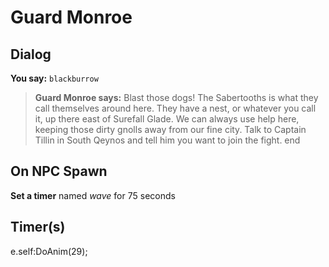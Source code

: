 # Guard Monroe


## Dialog

**You say:** `blackburrow`



>**Guard Monroe says:** Blast those dogs!  The Sabertooths is what they call themselves around here.  They have a nest, or whatever you call it, up there east of Surefall Glade.  We can always use help here, keeping those dirty gnolls away from our fine city.  Talk to Captain Tillin in South Qeynos and tell him you want to join the fight.
end



## On NPC Spawn

**Set a timer** named *wave* for 75 seconds


## Timer(s)

e.self:DoAnim(29);